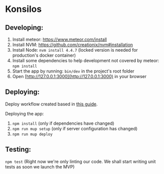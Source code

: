 Konsilos
========

## Developing:

1. Install meteor: https://www.meteor.com/install
2. Install NVM: https://github.com/creationix/nvm#installation
3. Install Node: `nvm install 4.4.7` (locked version is needed for production's docker container)
4. Install some dependencies to help development not covered by meteor: `npm install`
5. Start the app by running: `bin/dev` in the project's root folder
6. Open [http://127.0.0.1:3000](http://127.0.0.1:3000) in your browser

## Deploying:

Deploy workflow created based in [this guide](http://meteortips.com/deployment-tutorial/digitalocean-part-1/).

Deploying the app:

1. `npm install` (only if dependencies have changed)
2. `npm run mup setup` (only if server configuration has changed)
3. `npm run mup deploy`

## Testing:

`npm test` (Right now we're only linting our code. We shall start writing unit tests as soon we launch the MVP)
